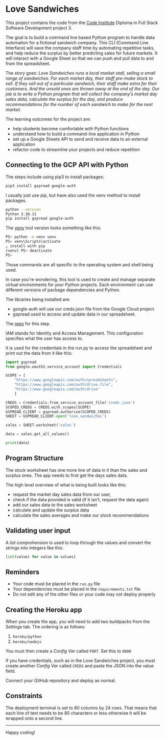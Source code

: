 # Love Sandwiches

This project contains the code from the [Code Institute](https://codeinstitute.net/global/) Diploma in Full Stack Software Development project 3.

The goal is to build a command line based Python program to handle data automation for a fictional sandwich company.  This CLI (Command Line Interface) will save the company staff time by automating repetitive tasks, and help reduce the surplus by better predicting sales for future markets.  It will interact with a Google Sheet so that we can push and pull data to and from the spreadsheet.

The story goes: *Love Sandwiches runs a local market stall, selling  a small range of sandwiches.  For each market day, their staff pre-make stock to sell. If they sell out of a particular sandwich, their staff make extra for their customers. And the unsold  ones are thrown away at the end of the day.
Our job is to write a Python program that will collect the company’s market day sales data, calculate the surplus for the day, and produce  recommendations for the number of each sandwich to make for the next market.*

The learning outcomes for the project are:

* help students become comfortable with Python functions
* understand how to build a command-line application in Python
* set up a Google Sheets API to send and receive data to an external application
* refactor code to streamline your projects and reduce repetition

## Connecting to the GCP API with Python

The steps include using pip3 to install packages:

```sh
pip3 install gspread google-auth
```

I usually just use pip, but have also used the venv method to install packages.

```sh
python --version
Python 3.10.11
pip install gspread google-auth
```

The [venv](https://realpython.com/python-virtual-environments-a-primer/) tool version looks something like this:

```sh
PS> python -m venv venv
PS> venv\Scripts\activate
… install with pip
(venv) PS> deactivate
PS>
```

Those commands are all specific to the operating system and shell being used.

In case you're wondering, this tool is used to create and manage separate virtual environments for your Python projects. Each environment can use different versions of package dependencies and Python.

The libraries being installed are:

* google-auth will use our creds.json file from the Google Cloud project.
* gspread used to access and update data in our spreadsheet.

The [repo](https://github.com/Code-Institute-Solutions/love-sandwiches-p5-sourcecode/tree/master/01-getting-set-up/02-connecting-oto-our-api-with-python) for this step.

IAM stands for Identity and Access Management. This configuration specifies what the user has access to.

It is used for the credentials in the run.py to access the spreadsheet and print out the data from it like this:

```py
import gspread
from google.oauth2.service_account import Credentials

SCOPE = [
    "https://www.googleapis.com/auth/spreadsheets",
    "https://www.googleapis.com/auth/drive.file",
    "https://www.googleapis.com/auth/drive"
    ]

CREDS = Credentials.from_service_account_file('creds.json')
SCOPED_CREDS = CREDS.with_scopes(SCOPE)
GSPREAD_CLIENT = gspread.authorize(SCOPED_CREDS)
SHEET = GSPREAD_CLIENT.open('love_sandwiches')

sales = SHEET.worksheet('sales')

data = sales.get_all_values()

print(data)
```

## Program Structure

The stock worksheet has one more line of data in it than the sales and surplus ones.  The app needs to first get the days sales data.

The high level overview of what is being built looks like this:

* request the  market day sales data from our user,
* check if the data provided is valid (if it isn’t, request the data again)
* add our sales data to the sales worksheet
* calculate and update the surplus data
* calculate the sales averages and  make our stock recommendations

## Validating user input

A *list comprehension* is used to loop through the values and convert the strings into integers like this:

```py
[int(value) for value in values]
```

## Reminders

* Your code must be placed in the `run.py` file
* Your dependencies must be placed in the `requirements.txt` file
* Do not edit any of the other files or your code may not deploy properly

## Creating the Heroku app

When you create the app, you will need to add two buildpacks from the _Settings_ tab. The ordering is as follows:

1. `heroku/python`
2. `heroku/nodejs`

You must then create a _Config Var_ called `PORT`. Set this to `8000`

If you have credentials, such as in the Love Sandwiches project, you must create another _Config Var_ called `CREDS` and paste the JSON into the value field.

Connect your GitHub repository and deploy as normal.

## Constraints

The deployment terminal is set to 80 columns by 24 rows. That means that each line of text needs to be 80 characters or less otherwise it will be wrapped onto a second line.

---

Happy coding!
